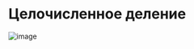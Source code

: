 # Целочисленное деление

![image](https://github.com/goshaZX/cd/assets/144109250/fd236521-052a-4976-87d9-d8fc75dc895f)
